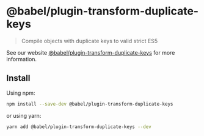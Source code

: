 # @babel/plugin-transform-duplicate-keys

> Compile objects with duplicate keys to valid strict ES5

See our website [@babel/plugin-transform-duplicate-keys](https://babeljs.io/docs/en/babel-plugin-transform-duplicate-keys) for more information.

## Install

Using npm:

```sh
npm install --save-dev @babel/plugin-transform-duplicate-keys
```

or using yarn:

```sh
yarn add @babel/plugin-transform-duplicate-keys --dev
```
